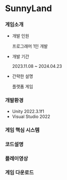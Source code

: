 # SunnyLand


### 게임소개
+ 개발 인원
  
    프로그래머 1인 개발
  
+ 개발 기간
  
    2023.11.08 ~ 2024.04.23
  
+ 간략한 설명
  
    플랫폼 게임

### 개발환경
+ Unity 2022.3.1f1
+ Visual Studio 2022


### 게임 핵심 시스템



### 코드설명



### 플레이영상 



### 게임 다운로드


